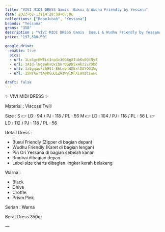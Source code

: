 ```yaml
---
title: "VIVI MIDI DRESS Gamis  Busui & Wudhu Friendly by Yessana"
date: 2023-02-13T14:29:09+07:00
collections: ["RobeJubah", "Yessana"]
brands: "Yessana"
grams: "350"
description : "VIVI MIDI DRESS Gamis  Busui & Wudhu Friendly by Yessana"
price: "197,500.00"

google_drive:
  enable: true
  pics:
  - url: 1LsSgrBWTLc1np4v30G8gATubKv0Q3NyZ
  - url: 1AId-lWgeWhxQxIbnrQGDRSx4kzivPDh6
  - url: 1a5gqawzzh091-B6Leb4dKExlDAYOG3kg
  - url: 15NYAwrtAyOG6DLZWzWylKRXI8nzcIwwE

draft: false
---
```


✨ VIVI MIDI DRESS ✨

Material :
Viscose Twill

Size :
S 👉 LD : 94 / PJ : 118 / PL : 56
M 👉 LD : 104 / PJ : 118 / PL : 56
L 👉 LD : 112 / PJ : 118 / PL : 56

Detail Dress :
- Busui Friendly (Zipper di bagian depan)
- Wudhu Friendly (Karet di bagian lengan)
- Pin Ori Yessana di bagian sebelah kanan
- Rumbai dibagian depan
- Label size charts dibagian lingkar kerah belakang

Warna :
- Black
- Chive
- Croffle
- Prism Pink

Serian :
Warna

Berat Dress
350gr

—
